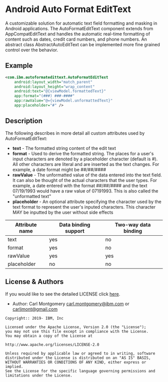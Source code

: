 # Android Auto Format EditText
A customizable solution for automatic text field formatting and masking in Android applications. The AutoFormatEditText component extends from AppCompatEditText and handles the automatic real-time formatting of content such as dates, credit card numbers, and phone numbers. An abstract class AbstractAutoEditText can be implemented more fine grained control over the behavior.

## Example
```xml
<com.ibm.autoformatedittext.AutoFormatEditText
    android:layout_width="match_parent"
    android:layout_height="wrap_content"
    android:text="@{viewModel.formattedText}"
    app:format="(###) ###-####"
    app:rawValue="@={viewModel.unformattedText}"
    app:placeholder="#" />
```

## Description

The following describes in more detail all custom attributes used by AutoFormatEditText:
* **text** - The formatted string content of the edit text
* **format** - Used to derive the formatted string. The places for a user's input characters are denoted by a placeholder character (default is #). All other characters are literal and are inserted as the text changes. For example, a date format might be ##/##/####
* **rawValue** - The unformatted value of the data entered into the text field. It can also be thought of the actual characters that the user types. For example, a date entered with the format ##/##/#### and the text 07/19/1993 would have a raw value of 07191993. This is also called the "unformatted text"
* **placeholder** - An optional attribute specifying the character used by the text format to represent the user's inputed characters. This character MAY be inputted by the user without side effects

| Attribute name  | Data binding support | Two-way data binding |
| -------------   | -------------------- | -------------------- |
| text            | yes                  | no                   |
| format          | yes                  | no                   |
| rawValue        | yes                  | yes                  |
| placeholder     | no                   | no                   |

<!-- License and Authors is optional here, but gives you the ability to highlight who is involed in the project -->
## License & Authors

If you would like to see the detailed LICENSE click [here](LICENSE).

- Author: Carl Montgomery <carl.montgomery@ibm.com> or <carljmont@gmail.com>

```text
Copyright:: 2019- IBM, Inc

Licensed under the Apache License, Version 2.0 (the "License");
you may not use this file except in compliance with the License.
You may obtain a copy of the License at

http://www.apache.org/licenses/LICENSE-2.0

Unless required by applicable law or agreed to in writing, software
distributed under the License is distributed on an "AS IS" BASIS,
WITHOUT WARRANTIES OR CONDITIONS OF ANY KIND, either express or implied.
See the License for the specific language governing permissions and
limitations under the License.
```
